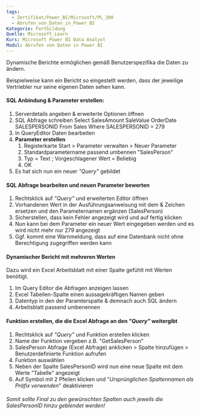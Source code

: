 ```yaml
---
tags:
  - Zertifikat/Power_BI/Microsoft/PL_300
  - Abrufen_von_Daten_in_Power_BI
Kategorie: Fortbildung
Quelle: Microsoft_Learn
Kurs: Microsoft Power BI Data Analyst
Modul: Abrufen von Daten in Power BI
---
```

Dynamische Berichte ermöglichen gemäß Benutzerspezifika die Daten zu ändern.

Beispielweise kann ein Bericht so eingestellt werden, dass der jeweilige Vertriebler nur seine eigenen Daten sehen kann.


#### SQL Anbindung & Parameter erstellen:

1. Serverdetails angeben & erweiterte Optionen öffnen
2. SQL Abfrage schreiben
	Select 
		SalesAmount
		SaleValue
		OrderDate
		SALESPERSONID
	From
		Sales
	Where
		SALESPERSONID = 279
3. In QueryEditor Daten bearbeiten
4. **Parameter erstellen**
	1. Registerkarte Start > Parameter verwalten > Neuer Parameter
	2. Standardparametername passend umbennen "SalesPerson"
	3. Typ = Text ; Vorgeschlagener Wert = Beliebig
	4. OK
5. Es hat sich nun ein neuer *"Query"* gebildet

#### SQL Abfrage bearbeiten und neuen Parameter bewerten
1. Rechtsklick auf *"Query"* und erweiterten Editor öffnen
2. Vorhandenen Wert in der Ausführungsanweisung mit dem & Zeichen ersetzen und den Parameternamen ergänzen (SalesPerson)
3. Sicherstellen, dass kein Fehler angezeigt wird und auf fertig klicken
4. Nun kann bei dem Parameter ein neuer Wert eingegeben werden und es wird nicht mehr nur 279 angezeigt
5. Ggf. kommt eine Warnmeldung, dass auf eine Datenbank nicht ohne Berechtigung zugegriffen werden kann

#### Dynamischer Bericht mit mehreren Werten
Dazu wird ein Excel Arbeitsblatt mit einer Spalte gefühlt mit Werten benötigt.

1. Im Query Editor die Abfragen anzeigen lassen
2. Excel Tabellen-Spalte einen aussagekräftigen Namen geben
3. Datentyp in den der Paramterspalte & demnach auch SQL ändern
4. Arbeitsblatt passend umbenennen

#### Funktion erstellen, die die Excel Abfrage an den *"Query"* weitergibt
1. Rechtsklick auf *"Query"* und Funktion erstellen klicken
2. Name der Funktion vergeben z.B. "GetSalesPerson"
3. SalesPerson Abfrage (Excel Abfrage) anklicken > Spalte hinzufügen > Benutzerdefinierte Funktion aufrufen
4. Funktion auswählen
5. Neben der Spalte SalesPersonID wird nun eine neue Spalte mit dem Werte "Tabelle" angezeigt
6. Auf Symbol mit 2 Pfeilen klicken und "*Ursprünglichen Spaltennamen als Präfix verwenden*" deaktivieren

###### Somit sollte Final zu den gewünschten Spalten auch jeweils die SalesPersonID hinzu geblendet werden!
